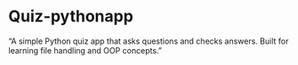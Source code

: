 # Quiz-pythonapp
“A simple Python quiz app that asks questions and checks answers. Built for learning file handling and OOP concepts.”
